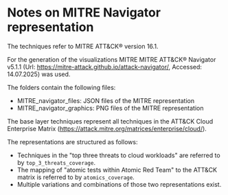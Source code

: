 # Notes on MITRE Navigator representation

The techniques refer to MITRE ATT&CK® version 16.1.

For the generation of the visualizations MITRE MITRE ATT&CK® Navigator v5.1.1 (Url: https://mitre-attack.github.io/attack-navigator/, Accessed: 14.07.2025) was used.

The folders contain the following files:

- MITRE_navigator_files: JSON files of the MITRE representation
- MITRE_navigator_graphics: PNG files of the MITRE representation

The base layer techniques represent all techniques in the ATT&CK Cloud Enterprise Matrix (https://attack.mitre.org/matrices/enterprise/cloud/).

The representations are structured as follows:
- Techniques in the "top three threats to cloud workloads" are referred to by `top_3_threats_coverage`.
- The mapping of "atomic tests within Atomic Red Team" to the ATT&CK matrix is referred to by `atomics_coverage`.
- Multiple variations and combinations of those two representations exist.